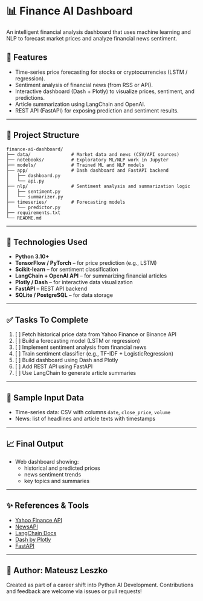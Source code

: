# 📊 Finance AI Dashboard

An intelligent financial analysis dashboard that uses machine learning and NLP to forecast market prices and analyze financial news sentiment.

## 🚀 Features

- Time-series price forecasting for stocks or cryptocurrencies (LSTM / regression).
- Sentiment analysis of financial news (from RSS or API).
- Interactive dashboard (Dash + Plotly) to visualize prices, sentiment, and predictions.
- Article summarization using LangChain and OpenAI.
- REST API (FastAPI) for exposing prediction and sentiment results.

---

## 📁 Project Structure

```
finance-ai-dashboard/
├── data/               # Market data and news (CSV/API sources)
├── notebooks/          # Exploratory ML/NLP work in Jupyter
├── models/             # Trained ML and NLP models
├── app/                # Dash dashboard and FastAPI backend
│   ├── dashboard.py
│   └── api.py
├── nlp/                # Sentiment analysis and summarization logic
│   ├── sentiment.py
│   └── summarizer.py
├── timeseries/         # Forecasting models
│   └── predictor.py
├── requirements.txt
└── README.md
```

---

## 🔧 Technologies Used

- **Python 3.10+**
- **TensorFlow / PyTorch** – for price prediction (e.g., LSTM)
- **Scikit-learn** – for sentiment classification
- **LangChain + OpenAI API** – for summarizing financial articles
- **Plotly / Dash** – for interactive data visualization
- **FastAPI** – REST API backend
- **SQLite / PostgreSQL** – for data storage

---

## ✅ Tasks To Complete

1. [ ] Fetch historical price data from Yahoo Finance or Binance API
2. [ ] Build a forecasting model (LSTM or regression)
3. [ ] Implement sentiment analysis from financial news
4. [ ] Train sentiment classifier (e.g., TF-IDF + LogisticRegression)
5. [ ] Build dashboard using Dash and Plotly
6. [ ] Add REST API using FastAPI
7. [ ] Use LangChain to generate article summaries

---

## 📌 Sample Input Data

- Time-series data: CSV with columns `date`, `close_price`, `volume`
- News: list of headlines and article texts with timestamps

---

## 📈 Final Output

- Web dashboard showing:
  - historical and predicted prices
  - news sentiment trends
  - key topics and summaries

---

## ✨ References & Tools

- [Yahoo Finance API](https://pypi.org/project/yfinance/)
- [NewsAPI](https://newsapi.org/)
- [LangChain Docs](https://docs.langchain.com/)
- [Dash by Plotly](https://dash.plotly.com/)
- [FastAPI](https://fastapi.tiangolo.com/)

---

## 🧠 Author: Mateusz Leszko
Created as part of a career shift into Python AI Development. Contributions and feedback are welcome via issues or pull requests!
